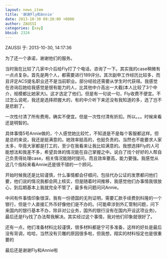 ```yaml
---
layout: news_item
title: '谢谢Fly和Annie'
date: 2013-10-30 09:28:00 +0800
author: ZAUSSI
categories: [say]
bbsid: 2324
---
```


ZAUSSI 于: 2013-10-30, 14:17:36

为了还一个承诺，谢谢他们的服务。

当时我在比较了几家中介后给Fly打了个电话，咨询了一下。其实我的case稍微有一点点复杂。首先是两个人，都需要进行189评分。其次副申工作经历比较多，而且评定ACS提名职业还不是当前职业。部分经验还需要从学生时代获得。我感觉在咨询后她给我感觉是很有能力的人，比其他中介高出一大截(本人比较了3个中介，规模都比她家大)。这才选定了他们。但是有一句说一句，Fly收费不便宜。不过怎么说呢，我还是选择把握大的，有的中介听下来还没有我知道的多，选了岂不是悲剧了。

一次性付清了所有费用，确实不便宜。但是一次性付清有折扣。所以。。。时候来看还是明智的。

具体事情5号Annie做的，个人感觉她比较忙，不知道是不是每个客服都这样。但是总的来说，我还是挺满意的。她效率挺高的，也挺负责的。当然也不能要求人家太多，毕竟大家都是打工的，至少在我看来让我比较满意的。我想选择Fly的人可能想法和我差不多，希望具体的情况能在自己掌握之中。说白了找个好好的人帮自己负责得处理case，相关情况能随时提问，而且效率要高，能力要强。我感觉从这几个指标来看Annie还是很不错的一个顾问。

开始时候我还是比较谨慎，什么事情都会仔细问，包括代办公证的发票都问他们要，他们说的情况我都会网上核实，但是随着时间推移，我感觉他们办事情我很放心，到后期基本上我就完全不管了，最多有问题问问Annie。

中间有件事情印象很深，我有一份德国的无刑证明，需要汇款手续费到科隆的一个银行，但是个人直接汇外币好像他们是不办的。(可能牵涉到外汇管制问题，问下来国内的银行基本不办，除非对公业务，国外的银行没有在国内开设这项业务)，最后还是Fly找了办法帮我解决。其实经过这个事情，我对他们印象就很好了。

还有一点，他们准备材料比较谨慎，很多材料都是宁可多准备，这样的好处是最后没有背调，哈哈，当然没有贝雕的原因很多啦，但我想，翔实的材料恒定也是很重要的

最后还是谢谢Fly和Annie啦
